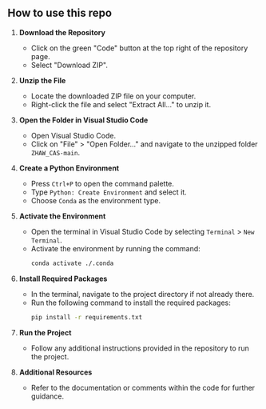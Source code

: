 ## How to use this repo

1. **Download the Repository**

   - Click on the green "Code" button at the top right of the repository page.
   - Select "Download ZIP".

2. **Unzip the File**

   - Locate the downloaded ZIP file on your computer.
   - Right-click the file and select "Extract All..." to unzip it.

3. **Open the Folder in Visual Studio Code**

   - Open Visual Studio Code.
   - Click on "File" > "Open Folder..." and navigate to the unzipped folder `ZHAW_CAS-main`.

4. **Create a Python Environment**

   - Press `Ctrl+P` to open the command palette.
   - Type `Python: Create Environment` and select it.
   - Choose `Conda` as the environment type.

5. **Activate the Environment**

   - Open the terminal in Visual Studio Code by selecting `Terminal` > `New Terminal`.
   - Activate the environment by running the command:
     ```bash
     conda activate ./.conda
     ```

6. **Install Required Packages**

   - In the terminal, navigate to the project directory if not already there.
   - Run the following command to install the required packages:
     ```bash
     pip install -r requirements.txt
     ```

7. **Run the Project**

   - Follow any additional instructions provided in the repository to run the project.

8. **Additional Resources**
   - Refer to the documentation or comments within the code for further guidance.
